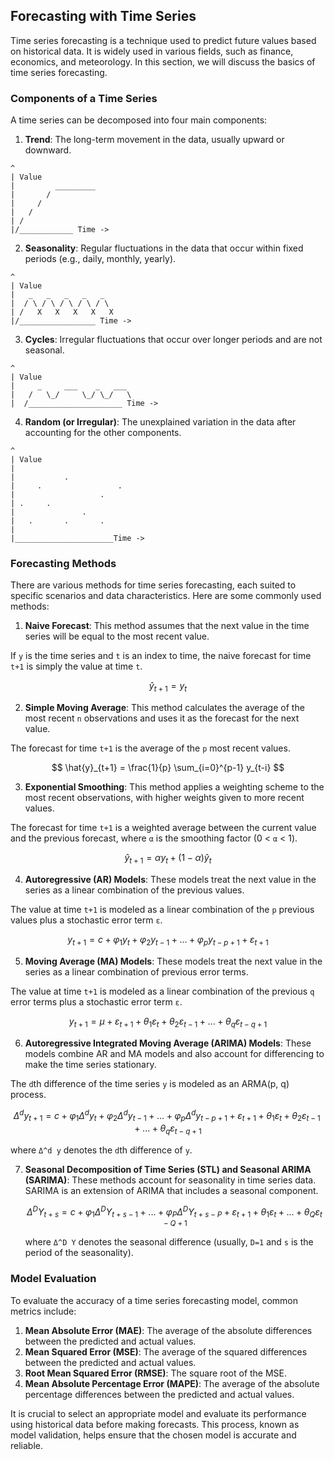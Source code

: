 ## Forecasting with Time Series

Time series forecasting is a technique used to predict future values based on historical data. It is widely used in various fields, such as finance, economics, and meteorology. In this section, we will discuss the basics of time series forecasting.

### Components of a Time Series

A time series can be decomposed into four main components:

1. **Trend**: The long-term movement in the data, usually upward or downward.

```
^
| Value 
|         _________
|       /
|     /
|   /
| /
|/____________ Time ->
```

2. **Seasonality**: Regular fluctuations in the data that occur within fixed periods (e.g., daily, monthly, yearly).

```
^
| Value 
|   _   _   _   _   _
|  / \ / \ / \ / \ / \
| /   X   X   X   X   X
|/_________________ Time ->

```

3. **Cycles**: Irregular fluctuations that occur over longer periods and are not seasonal.

```
^
| Value 
|     _     ___    _   ___
|   /   \_/     \_/ \_/   \
|  /_____________________ Time ->

```

4. **Random (or Irregular)**: The unexplained variation in the data after accounting for the other components.

```
^
| Value 
|
|           . 
|     .                 . 
|                   .
| .     .
|               .
|   .       .       .   
|
|______________________Time ->
```

### Forecasting Methods

There are various methods for time series forecasting, each suited to specific scenarios and data characteristics. Here are some commonly used methods:

1. **Naive Forecast**: This method assumes that the next value in the time series will be equal to the most recent value.

If `y` is the time series and `t` is an index to time, the naive forecast for time `t+1` is simply the value at time `t`.

$$
\hat{y}_{t+1} = y_t
$$

2. **Simple Moving Average**: This method calculates the average of the most recent `n` observations and uses it as the forecast for the next value.

The forecast for time `t+1` is the average of the `p` most recent values.

$$
\hat{y}_{t+1} = \frac{1}{p} \sum_{i=0}^{p-1} y_{t-i}
$$

3. **Exponential Smoothing**: This method applies a weighting scheme to the most recent observations, with higher weights given to more recent values.

The forecast for time `t+1` is a weighted average between the current value and the previous forecast, where `α` is the smoothing factor (0 < `α` < 1).

$$
\hat{y}_{t+1} = αy_t + (1 - α)\hat{y}_t
$$

4. **Autoregressive (AR) Models**: These models treat the next value in the series as a linear combination of the previous values.

The value at time `t+1` is modeled as a linear combination of the `p` previous values plus a stochastic error term `ε`.

$$
y_{t+1} = c + φ_1y_t + φ_2y_{t-1} + ... + φ_py_{t-p+1} + ε_{t+1}
$$

5. **Moving Average (MA) Models**: These models treat the next value in the series as a linear combination of previous error terms.

The value at time `t+1` is modeled as a linear combination of the previous `q` error terms plus a stochastic error term `ε`.

$$
y_{t+1} = μ + ε_{t+1} + θ_1ε_t + θ_2ε_{t-1} + ... + θ_qε_{t-q+1}
$$

6. **Autoregressive Integrated Moving Average (ARIMA) Models**: These models combine AR and MA models and also account for differencing to make the time series stationary.

The `d`th difference of the time series `y` is modeled as an ARMA(p, q) process.

$$
Δ^d y_{t+1} = c + φ_1Δ^d y_t + φ_2Δ^d y_{t-1} + ... + φ_pΔ^d y_{t-p+1} + ε_{t+1} + θ_1ε_t + θ_2ε_{t-1} + ... + θ_qε_{t-q+1}
$$

where `Δ^d y` denotes the `d`th difference of `y`.

7. **Seasonal Decomposition of Time Series (STL) and Seasonal ARIMA (SARIMA)**: These methods account for seasonality in time series data. SARIMA is an extension of ARIMA that includes a seasonal component.

    $$
    Δ^D Y_{t+s} = c + φ_1Δ^D Y_{t+s-1} + ... + φ_PΔ^D Y_{t+s-P} + ε_{t+1} + θ_1ε_t + ... + θ_Qε_{t-Q+1}
    $$

    where `Δ^D Y` denotes the seasonal difference (usually, `D=1` and `s` is the period of the seasonality).

### Model Evaluation

To evaluate the accuracy of a time series forecasting model, common metrics include:

1. **Mean Absolute Error (MAE)**: The average of the absolute differences between the predicted and actual values.
2. **Mean Squared Error (MSE)**: The average of the squared differences between the predicted and actual values.
3. **Root Mean Squared Error (RMSE)**: The square root of the MSE.
4. **Mean Absolute Percentage Error (MAPE)**: The average of the absolute percentage differences between the predicted and actual values.

It is crucial to select an appropriate model and evaluate its performance using historical data before making forecasts. This process, known as model validation, helps ensure that the chosen model is accurate and reliable.
